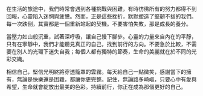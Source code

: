 在生活的旅途中，我們時常會遇到各種挑戰與困難，有時彷彿所有的努力都得不到回報，心靈陷入迷惘與疲憊。然而，正是這些挫折，默默塑造了堅韌不拔的我們。每一次跌倒，其實都是一個重新站起的契機。不要害怕失敗，那是成長的養分。

當壓力如山般沉重，試著深呼吸，讓自己慢下腳步。心靈的力量來自內在的平靜，只有在寧靜中，我們才能聽見真正的自己，找到前行的方向。不要急於比較，不需要在別人的光環下迷失自我；每個人都有獨特的節奏，生命的美麗就在於不同的光彩交織。

相信自己，堅信光明終將穿透籠罩的雲霧。每天給自己一點微笑，感謝當下的擁有，無論是快樂還是困難，都讓你更完整。記住，無論路多崎嶇，只要心中有愛與希望，生命就會綻放出最美的色彩。持續前行，你正在成為那個更好的自己。